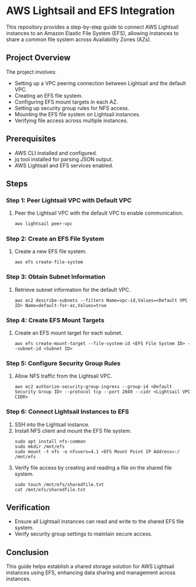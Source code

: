 # AWS Lightsail and EFS Integration

This repository provides a step-by-step guide to connect AWS Lightsail instances to an Amazon Elastic File System (EFS), allowing instances to share a common file system across Availability Zones (AZs).

## Project Overview

The project involves:
- Setting up a VPC peering connection between Lightsail and the default VPC.
- Creating an EFS file system.
- Configuring EFS mount targets in each AZ.
- Setting up security group rules for NFS access.
- Mounting the EFS file system on Lightsail instances.
- Verifying file access across multiple instances.

## Prerequisites

- AWS CLI installed and configured.
- jq tool installed for parsing JSON output.
- AWS Lightsail and EFS services enabled.

## Steps

### Step 1: Peer Lightsail VPC with Default VPC
1. Peer the Lightsail VPC with the default VPC to enable communication.
    ```bash
    aws lightsail peer-vpc
    ```

### Step 2: Create an EFS File System
1. Create a new EFS file system.
    ```
    aws efs create-file-system
    ```

### Step 3: Obtain Subnet Information
1. Retrieve subnet information for the default VPC.
    ```
    aws ec2 describe-subnets --filters Name=vpc-id,Values=<Default VPC ID> Name=default-for-az,Values=true
    ```

### Step 4: Create EFS Mount Targets
1. Create an EFS mount target for each subnet.
    ```
    aws efs create-mount-target --file-system-id <EFS File System ID> --subnet-id <Subnet ID>
    ```

### Step 5: Configure Security Group Rules
1. Allow NFS traffic from the Lightsail VPC.
    ```
    aws ec2 authorize-security-group-ingress --group-id <Default Security Group ID> --protocol tcp --port 2049 --cidr <Lightsail VPC CIDR>
    ```

### Step 6: Connect Lightsail Instances to EFS
1. SSH into the Lightsail instance.
2. Install NFS client and mount the EFS file system.
    ```
    sudo apt install nfs-common
    sudo mkdir /mnt/efs
    sudo mount -t nfs -o nfsvers=4.1 <EFS Mount Point IP Address>:/ /mnt/efs
    ```
3. Verify file access by creating and reading a file on the shared file system.
    ```
    sudo touch /mnt/efs/sharedfile.txt
    cat /mnt/efs/sharedfile.txt
    ```

## Verification
- Ensure all Lightsail instances can read and write to the shared EFS file system.
- Verify security group settings to maintain secure access.

## Conclusion

This guide helps establish a shared storage solution for AWS Lightsail instances using EFS, enhancing data sharing and management across instances.

